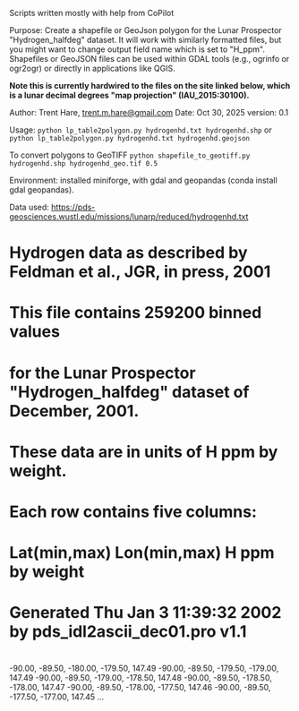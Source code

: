Scripts written mostly with help from CoPilot

Purpose: Create a shapefile or GeoJson polygon for the Lunar Prospector "Hydrogen_halfdeg" dataset.
It will work with similarly formatted files, but you might want to change output field name which
is set to "H_ppm". Shapefiles or GeoJSON files can be used within GDAL tools (e.g., ogrinfo or ogr2ogr) 
or directly in applications like QGIS.

**Note this is currently hardwired to the files on the site linked below, which is a lunar decimal degrees "map projection" (IAU_2015:30100).**

Author:  Trent Hare, <trent.m.hare@gmail.com>
Date:    Oct 30, 2025
version: 0.1

Usage: 
`python lp_table2polygon.py hydrogenhd.txt hydrogenhd.shp` 
or
`python lp_table2polygon.py hydrogenhd.txt hydrogenhd.geojson` 

To convert polygons to GeoTIFF
`python shapefile_to_geotiff.py  hydrogenhd.shp hydrogenhd_geo.tif 0.5`

Environment:
installed miniforge, with gdal and geopandas (conda install gdal geopandas).


Data used:
https://pds-geosciences.wustl.edu/missions/lunarp/reduced/hydrogenhd.txt
#
# Hydrogen data as described by Feldman et al., JGR, in press, 2001
#
# This file contains 259200 binned values
# for the Lunar Prospector "Hydrogen_halfdeg" dataset of December, 2001.
# These data are in units of H ppm by weight.
#
# Each row contains five columns:
#
#    Lat(min,max)   Lon(min,max)   H ppm by weight
#
# Generated Thu Jan  3 11:39:32 2002 by pds_idl2ascii_dec01.pro v1.1 <djl>
#
  -90.00,    -89.50,   -180.00,   -179.50,      147.49
  -90.00,    -89.50,   -179.50,   -179.00,      147.49
  -90.00,    -89.50,   -179.00,   -178.50,      147.48
  -90.00,    -89.50,   -178.50,   -178.00,      147.47
  -90.00,    -89.50,   -178.00,   -177.50,      147.46
  -90.00,    -89.50,   -177.50,   -177.00,      147.45
...